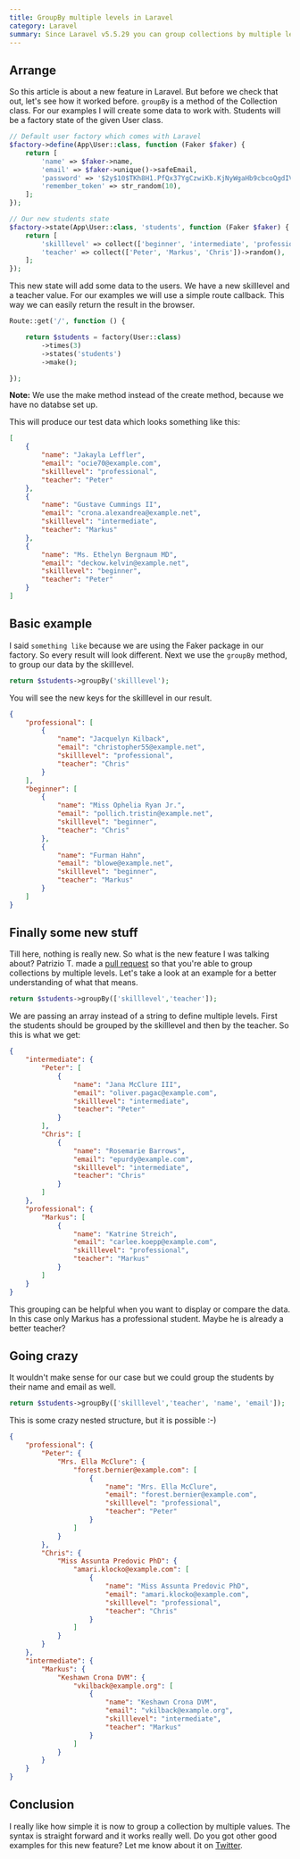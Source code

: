```yaml
---
title: GroupBy multiple levels in Laravel
category: Laravel
summary: Since Laravel v5.5.29 you can group collections by multiple levels. Let's see what this means and how this works.
---
```


## Arrange

So this article is about a new feature in Laravel. But before we check that out, let's see how it worked before. `groupBy` is a method of the Collection class. For our examples I will create some data to work with. Students will be a factory state of the given User class.

```php
// Default user factory which comes with Laravel
$factory->define(App\User::class, function (Faker $faker) {
    return [
        'name' => $faker->name,
        'email' => $faker->unique()->safeEmail,
        'password' => '$2y$10$TKh8H1.PfQx37YgCzwiKb.KjNyWgaHb9cbcoQgdIVFlYg7B77UdFm', // secret
        'remember_token' => str_random(10),
    ];
});

// Our new students state
$factory->state(App\User::class, 'students', function (Faker $faker) {
    return [
        'skilllevel' => collect(['beginner', 'intermediate', 'professional'])->random(),
        'teacher' => collect(['Peter', 'Markus', 'Chris'])->random(),
    ];
});
```

This new state will add some data to the users. We have a new skilllevel and a teacher value. For our examples we will use a simple route callback. This way we can easily return the result in the browser.

```php
Route::get('/', function () {

    return $students = factory(User::class)
        ->times(3)
        ->states('students')
        ->make();

});
```
<div class="blognote"><strong>Note:</strong> We use the make method instead of the create method, because we have no databse set up.</div>

This will produce our test data which looks something like this:

```json
[
	{
		"name": "Jakayla Leffler",
		"email": "ocie70@example.com",
		"skilllevel": "professional",
		"teacher": "Peter"
	},
	{
		"name": "Gustave Cummings II",
		"email": "crona.alexandrea@example.net",
		"skilllevel": "intermediate",
		"teacher": "Markus"
	},
	{
		"name": "Ms. Ethelyn Bergnaum MD",
		"email": "deckow.kelvin@example.net",
		"skilllevel": "beginner",
		"teacher": "Peter"
	}
]
```

## Basic example

I said `something like` because we are using the Faker package in our factory. So every result will look different. Next we use the `groupBy` method, to group our data by the skilllevel.

```php
return $students->groupBy('skilllevel');
```

You will see the new keys for the skilllevel in our result.

```json
{
	"professional": [
		{
			"name": "Jacquelyn Kilback",
			"email": "christopher55@example.net",
			"skilllevel": "professional",
			"teacher": "Chris"
		}
	],
	"beginner": [
		{
			"name": "Miss Ophelia Ryan Jr.",
			"email": "pollich.tristin@example.net",
			"skilllevel": "beginner",
			"teacher": "Chris"
		},
		{
			"name": "Furman Hahn",
			"email": "blowe@example.net",
			"skilllevel": "beginner",
			"teacher": "Markus"
		}
	]
}
```

## Finally some new stuff

Till here, nothing is really new. So what is the new feature I was talking about? Patrizio T. made a [pull request](https://github.com/laravel/framework/pull/22630) so that you're able to group collections by multiple levels. Let's take a look at an example for a better understanding of what that means.

```php
return $students->groupBy(['skilllevel','teacher']);
```

We are passing an array instead of a string to define multiple levels. First the students should be grouped by the skilllevel and then by the teacher. So this is what we get:

```json
{
	"intermediate": {
		"Peter": [
			{
				"name": "Jana McClure III",
				"email": "oliver.pagac@example.com",
				"skilllevel": "intermediate",
				"teacher": "Peter"
			}
		],
		"Chris": [
			{
				"name": "Rosemarie Barrows",
				"email": "epurdy@example.com",
				"skilllevel": "intermediate",
				"teacher": "Chris"
			}
		]
	},
	"professional": {
		"Markus": [
			{
				"name": "Katrine Streich",
				"email": "carlee.koepp@example.com",
				"skilllevel": "professional",
				"teacher": "Markus"
			}
		]
	}
}
```
This grouping can be helpful when you want to display or compare the data. In this case only Markus has a professional student. Maybe he is already a better teacher? 

## Going crazy

It wouldn't make sense for our case but we could group the students by their name and email as well.

```php
return $students->groupBy(['skilllevel','teacher', 'name', 'email']);
```

This is some crazy nested structure, but it is possible :-)

```json
{
	"professional": {
		"Peter": {
			"Mrs. Ella McClure": {
				"forest.bernier@example.com": [
					{
						"name": "Mrs. Ella McClure",
						"email": "forest.bernier@example.com",
						"skilllevel": "professional",
						"teacher": "Peter"
					}
				]
			}
		},
		"Chris": {
			"Miss Assunta Predovic PhD": {
				"amari.klocko@example.com": [
					{
						"name": "Miss Assunta Predovic PhD",
						"email": "amari.klocko@example.com",
						"skilllevel": "professional",
						"teacher": "Chris"
					}
				]
			}
		}
	},
	"intermediate": {
		"Markus": {
			"Keshawn Crona DVM": {
				"vkilback@example.org": [
					{
						"name": "Keshawn Crona DVM",
						"email": "vkilback@example.org",
						"skilllevel": "intermediate",
						"teacher": "Markus"
					}
				]
			}
		}
	}
}
```

## Conclusion

I really like how simple it is now to group a collection by multiple values. The syntax is straight forward and it works really well. Do you got other good examples for this new feature? Let me know about it on [Twitter](https://twitter.com/christophrumpel). 